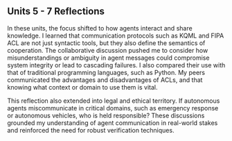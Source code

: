 ## **Units 5 - 7 Reflections**


In these units, the focus shifted to how agents interact and share knowledge. I learned that communication protocols such as KQML and FIPA ACL are not just syntactic tools, but they also define the semantics of cooperation. The collaborative discussion pushed me to consider how misunderstandings or ambiguity in agent messages could compromise system integrity or lead to cascading failures.  I also compared their use with that of traditional programming languages, such as Python. My peers communicated the advantages and disadvantages of ACLs, and that knowing what context or domain to use them is vital. 

This reflection also extended into legal and ethical territory. If autonomous agents miscommunicate in critical domains, such as emergency response or autonomous vehicles, who is held responsible? These discussions grounded my understanding of agent communication in real-world stakes and reinforced the need for robust verification techniques.  
